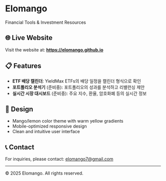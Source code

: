 # Elomango

Financial Tools & Investment Resources

## 🌐 Live Website

Visit the website at: **https://elomango.github.io**

## 📋 Features

- **ETF 배당 캘린더**: YieldMax ETFs의 배당 일정을 캘린더 형식으로 확인
- **포트폴리오 분석기** (준비중): 포트폴리오의 성과를 분석하고 리밸런싱 제안
- **실시간 시장 대시보드** (준비중): 주요 지수, 환율, 암호화폐 등의 실시간 정보

## 🎨 Design

- Mango/lemon color theme with warm yellow gradients
- Mobile-optimized responsive design
- Clean and intuitive user interface

## 📞 Contact

For inquiries, please contact: elomango7@gmail.com

---

© 2025 Elomango. All rights reserved. 
